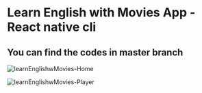 # Learn English with Movies App - React native cli


## You can find the codes in master branch

![learnEnglishwMovies-Home](https://user-images.githubusercontent.com/61202188/156883309-20173ef8-ca1c-4f78-982e-c206c4a60c94.png)

![learnEnglishwMovies-Player](https://user-images.githubusercontent.com/61202188/156883314-5d1c1869-d8d5-40d8-82dd-bbc0acffba6d.png)

